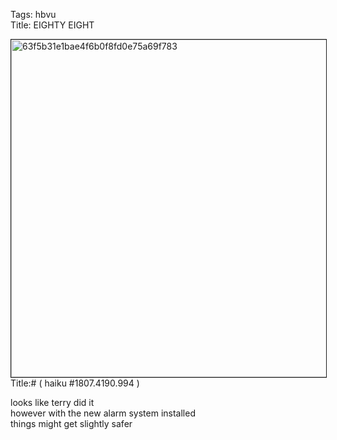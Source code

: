 Tags: hbvu  
Title: EIGHTY EIGHT  
  
<p><img src="https://objects.hbvu.su/blotpix/2013/03/17.jpeg" width=540 height=540 alt="63f5b31e1bae4f6b0f8fd0e75a69f783" border=1>  
Title:# ( haiku #1807.4190.994 )  
  
looks like terry did it  
however with the new alarm system installed  
things might get slightly safer  
